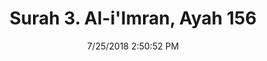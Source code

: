 ---
title       : "Surah 3. Al-i'Imran, Ayah 156"
date        : 7/25/2018 2:50:52 PM
draft       : false
type        : "quran"
layout      : "compare"
BookCode    : "CMP"
SurahNumber : "3"
AyahNumber  : "156"
TotalAyah   : "200"
---